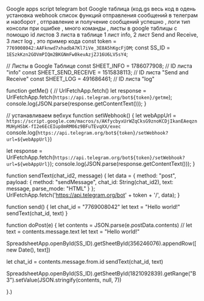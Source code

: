 Google apps script telegram bot Google таблица (код.gs весь код в одень установка webhook список функций отправления сообщений в телеграм и наоборот , отправление и получение сообщений успешно , логи тип консоли при ошибке , много команды , листы в google таблицы с помощю id листов 3 листа в таблице 1 лист info, 2 лист Send and Receive, 3 лист log ,
это пример кода
const token = `7769008042:AAFknwd7xhadbA7Kl7iVe_3E8A5hKgcFjDM`;
const SS_ID = `1ESzkKzn2GOVmPIQm2BKGNmFw0kevAzjZJ16U6LV5sY4`;

// Листы в Google Таблице
const SHEET_INFO = 1786077908; // ID листа "info"
const SHEET_SEND_RECEIVE = 1515838113; // ID листа "Send and Receive"
const SHEET_LOG = 491686461; // ID листа "log"

function getMe() {
  // UrlFetchApp.fetch()
  let response = UrlFetchApp.fetch(`https://api.telegram.org/bot${token}/getme`);
  console.log(JSON.parse(response.getContentText()));
}

// устанавливаем вебхук
function setWebhook() {
  let webAppUrl = `https://script.google.com/macros/s/AKfycbyxUrWZqCksG9znoKCDjIkanEAeqznMUHyHSbK-fI2e6EcEIup8mRM06z9BFuTEvqXX/exec`
  console.log(`https://api.telegram.org/bot${token}/setWebhook?url=${webAppUrl}`)

  let response = UrlFetchApp.fetch(`https://api.telegram.org/bot${token}/setWebhook?url=${webAppUrl}`);
  console.log(JSON.parse(response.getContentText()));
}

function sendText(chat_id2, message) {
  let data = {
    method: "post",
    payload: {
      method: "sendMessage",
      chat_id: String(chat_id2),
      text: message,
      parse_mode: "HTML"
    }
  };
  UrlFetchApp.fetch('https://api.telegram.org/bot' + token + '/', data);
}

function send() {
  let chat_id = "7769008042"
  let text = "Hello world!"
  sendText(chat_id, text)
}


function doPost(e) {
  let contents = JSON.parse(e.postData.contents)
  // let text = contents.message.text
  let text = "Hello world!"

  SpreadsheetApp.openById(SS_ID).getSheetById(356246076).appendRow([new Date(), text])


  let chat_id = contents.message.from.id
  sendText(chat_id, text)

  SpreadsheetApp.openById(SS_ID).getSheetById(1821092839).getRange("B3").setValue(JSON.stringify(contents, null, 7))

}.)
